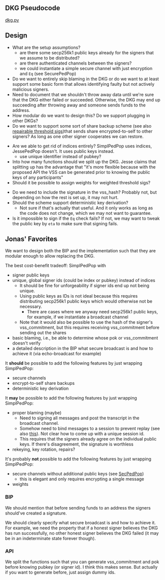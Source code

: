 ## DKG Pseudocode
[dkg.py](dkg.py)

## Design
- What are the setup assumptions?
    - are there some secp256k1 public keys already for the signers that we assume to be distributed?
    - are there authenticated channels between the signers?
    - we could instantiate a simple secure channel with just encryption and `Eq` (see SecurePedPop)
- Do we want to entirely skip blaming in the DKG or do we want to at least support some basic form that allows identifying faulty but not actively malicious signers.
- Need to document that we shouldn't throw away data until we're sure that the DKG either failed or succeeded. Otherwise, the DKG may end up succeeding after throwing away and someone sends funds to the address.
- How modular do we want to design this? Do we support plugging in other DKGs?
- Do we want to support some sort of share backup scheme (see also [repairable threshold sigs](https://github.com/chelseakomlo/talks/blob/master/2019-combinatorial-schemes/A_Survey_and_Refinement_of_Repairable_Threshold_Schemes.pdf))that sends share encrypted-to-self to other signers? As long as one other signer cooperates we can restore.
<!-- I 'd not use the self-encrypted one. The enrollment scheme is nicer because it doesn't store extra data. Just having the shares is enough. If we agree on this we can just specify a bech32 format like BIP93 for shares and leave this stuff for future work. In addition we should specify how to generate the public keys from a threshold number of share images. --> 
- Are we able to get rid of indices entirely? SimplPedPop uses indices, JessePedPop doesn't. It uses public keys instead.
  - use unique identifier instead of pubkey?
  <!-- No. Indicies are useful for backups. Otherwise you have to back up the index as well. -->
- Into how many functions should we split up the DKG. Jesse claims that splitting up has the advantage that "it's more flexible because with the proposed API the VSS can be generated prior to knowing the public keys of any participants"
- Should it be possible to assign weights for weighted threshold sigs?
<!-- I wouldn't unless we want to specify how to sign with multiple shares at once in a single signature. Easy to derive a correct protocol for this dunno about security. -->
- Do we need to include the signature in the vss_hash? Probably not, but depending on how the rest is set up, it may not hurt.
- Should the scheme support deterministic key derivation?
   - Not sure if that's actually that useful. And it only works as long as the code does not change, which we may not want to guarantee.
   <!-- After a lot of thought on this: no it shouldn't. Everything can reproduced with a threshold of shares via MPC. Polynomials should use runtime randomness and deleted after share generation. -->
- Is it impossible to sign if the `Eq` check fails? If not, we may want to tweak the public key by `eta` to make sure that signing fails.


## Jonas' Favorites

We want to design both the BIP and the implementation such that they are modular enough to allow replacing the DKG.

The best cost-benefit tradeoff: SimplPedPop with

- signer public keys
- unique, global signer ids (could be index or pubkey) instead of indices
  - It should be fine for unforgeability if signer ids end up not being unique.
  - Using public keys as IDs is not ideal because this requires distributing secp256k1 public keys which would otherwise not be necessary.
    - There are cases where we anyway need secp256k1 public keys, for example, if we instantiate a broadcast channel
  - Note that it would also be possible to use the hash of the signer's vss_commitment, but this requires receiving vss_commitment before sending out the shares
- basic blaming, i.e., be able to determine whose pok or vss_commitment doesn't verify
- a detailed description in the BIP what secure broadcast is and how to achieve it (via echo-broadcast for example)

It **should** be possible to add the following features by just wrapping SimplPedPop:
- secure channels
- encrypt-to-self share backups
- deterministic key derivation

It **may** be possible to add the following features by just wrapping SimplPedPop:
- proper blaming (maybe)
  - Need to signing all messages and post the transcript in the broadcast channel.
  - Somehow need to bind messages to a session to prevent replay (see also [this](https://github.com/BlockstreamResearch/secp256k1-zkp/pull/138#pullrequestreview-998378598)). Not clear how to come up with a unique session id.
  - This requires that the signers already agree on the individual public keys. If there's disagreement, the signature is worthless
- rekeying, key rotation, repairs?

It's probably **not** possible to add the following features by just wrapping SimplPedPop:
- secure channels without additional public keys (see [SecPedPop](dkg.py))
  - this is elegant and only requires encrypting a single message
- weights

### BIP

We should mention that before sending funds to an address the signers should've created a signature.

We should clearly specify what secure broadcast is and how to achieve it.
For example, we need the property that if a honest signer believes the DKG has run successfully, no other honest signer believes the DKG failed (it may be in an indeterminate state forever though).


### API

We split the functions such that you can generate vss_commitment and pok before knowing pubkey (or signer id). I think this makes sense.
But actually if you want to generate before, just assign dummy ids.
